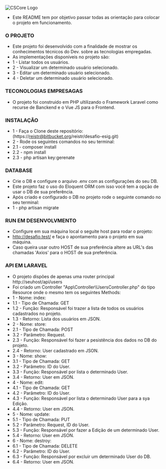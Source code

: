 ![CSCore Logo](http://mgetech.com.br/projetos/desafio/logo.png)
* Este README tem por objetivo passar todas as orientação para colocar o projeto em funcionamento.

### O PROJETO ###

* Este projeto foi desenvolvido com a finalidade de mostrar os conhecimentos técnicos do Dev. sobre as tecnologias empregadas.
* As implementações disponíveis no projeto são:
* 1 - Listar todos os usuários.
* 2 - Visualizar um determinado usuário selecionado.
* 3 - Editar um determinado usuário selecionado.
* 4 - Deletar um determinado usuário selecionado.

### TECONOLOGIAS EMPRESAGAS ###

* O projeto foi construido em PHP ultilizando o Framework Laravel como recurse de Banckend e o Vue JS para o Frontend.

### INSTALAÇÃO ###

* 1 - Faça o Clone deste repositório: (https://reistr@bitbucket.org/reistr/desafio-esig.git)
* 2 - Rode os seguintes comandos no seu terminal:
* 2.1 - composer install
* 2.2 - npm install
* 2.3 - php artisan key:gerenate

### DATABASE ###

* Crie o DB e configure o arquivo .env com as configurações do seu DB.
* Este projeto faz o uso do Eloquent ORM com isso você tem a opção de usar o DB de sua preferência.
* Após criado e configurado o DB no projeto rode o seguinte comando no seu terminal:
* 1 - php artisan migrate

### RUN EM DESENVOLVMENTO ###

* Configure em sua máquina local o seguite host para rodar o projeto:
* http://desafio.test/ e faça o apontamento para o projeto em sua máquina.
* Caso queira usar outro HOST de sua preferência altere as URL's das chamadas 'Axios' para o HOST de sua preferência.

### API EM LARAVEL ###

* O projeto dispões de apenas uma router principal http://seuhost/api/users
* Foi criado um Controller "App\Controller\UsersController.php" do tipo Resource onde o mesmo tem os seguintes Methods:
* 1 - Nome: index:
* 1.1 - Tipo de Chamada: GET
* 1.2 - Função: Responsável foi trazer a lista de todos os usuários cadastrados no projeto.
* 1.3 - Retorno: Lista dos usuários em JSON.
* 2 - Nome: store:
* 2.1 - Tipo de Chamada: POST
* 3.2 - Parâmetro: Request.
* 2.3 - Função: Responsável foi fazer a pesistência dos dados no DB do projeto.
* 2.4 - Retorno: User cadastrado em JSON.
* 3 - Nome: show:
* 3.1 - Tipo de Chamada: GET
* 3.2 - Parâmetro: ID do User.
* 3.3 - Função: Responsável por lista o determinado User.
* 3.4 - Retorno: User em JSON.
* 4 - Nome: edit:
* 4.1 - Tipo de Chamada: GET
* 4.2 - Parâmetro: ID do User.
* 4.3 - Função: Responsável por lista o determinado User para a sya Edição.
* 4.4 - Retorno: User em JSON.
* 5 - Nome: update:
* 5.1 - Tipo de Chamada: PUT
* 5.2 - Parâmetro: Request, ID do User.
* 5.3 - Função: Responsável por fazer a Edição de um determinado User.
* 5.4 - Retorno: User em JSON.
* 6 - Nome: destroy:
* 6.1 - Tipo de Chamada: DELETE
* 6.2 - Parâmetro: ID do User.
* 6.3 - Função: Responsável por excluir um determinado User do DB.
* 6.4 - Retorno: User em JSON.